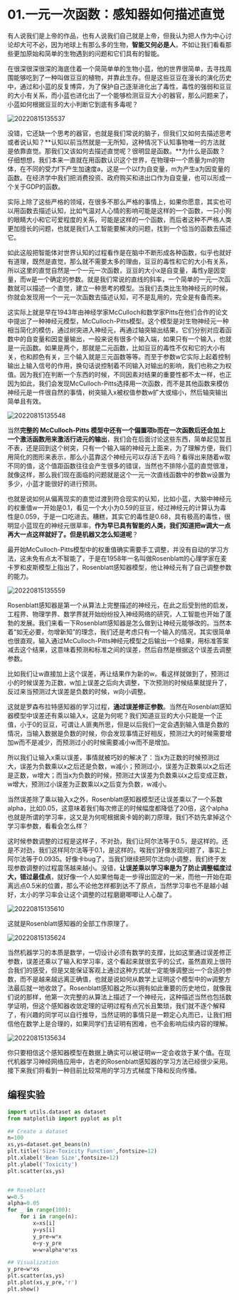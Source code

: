 # 01.一元一次函数：感知器如何描述直觉

有人说我们是上帝的作品，也有人说我们自己就是上帝，但我认为把人作为中心讨论却大可不必，因为地球上有那么多的生物，**智能又何必是人**，不如让我们看看那些更加原始和简单的生物遇到的问题和它们具有的智能。

在很深很深很深的海底住着一个简简单单的生物小蓝，他的世界很简单，去寻找周围能够吃到了一种叫做豆豆的植物，并靠此生存。但是这些豆豆在漫长的演化历史中，通过和小蓝的反复博弈，为了保护自己逐渐进化出了毒性，毒性的强弱和豆豆的大小有关系，而小蓝也进化出了一个能够检测豆豆大小的器官，那么问题来了，小蓝如何根据豆豆的大小判断它到底有多毒呢？​

![20220815135537](https://cdn.jsdelivr.net/gh/Achuan-2/PicBed@pic/assets/01一元一次函数：感知器如何描述直觉/20220815135537.png)

没错，它还缺一个思考的器官，也就是我们常说的脑子，但我们又如何去描述思考或者说认知？**认知以前当然就是一无所知，这种情况下认知事物唯一的方法就是依靠直觉。那我们又该如何去描述直觉呢？很明显是函数。**为什么是函数？仔细想想，我们本来一直就在用函数认识这个世界，在物理中一个质量为m的物体，在不同的受力f下产生加速度a，这是一个以f为自变量，m为产生a为因变量的函数。在经济学中我们把消费投资、政府购买和进出口作为自变量，也可以形成一个关于GDP的函数。

实际上除了这些严格的领域，在很多不那么严格的事情上，如果你愿意，其实也可以用函数去描述认知，比如气温对人心情的影响可能是这样的一个函数，一只小狗的眼睛大小和它可爱程度的关系，可能是这样的一个函数，而后者这种不严格人类更加擅长的问题，也就是我们人工智能要解决的问题，找到一个恰当的函数去描述它。

如此这般把智能体对世界认知的过程看作是在脑中不断形成各种函数，似乎也就好有道理，既然是直觉，那么就不需要太多的理由，豆豆的毒性和它的大小有关系，所以这里的直觉自然是一个一元一次函数，豆豆的大小x是自变量，毒性y是因变量，而w是一个确定的参数。就是我们常说的直线的斜率，一个简单的一元一次函数就可以描述一个直觉，建立一种思考的模型。当我们去类比生物神经元的时候，你就会发现用一个一元一次函数去描述认知，可不是乱用的，完全是有备而来。

这实际上就是早在1943年由神经学家McCulloch和数学家Pitts在他们合作的论文中提出了一种神经元模型，McCulloch-Pitts模型。这个模型是对生物神经元一种相当简化的模仿，通过树突进入神经元，再通过轴突输出结果，它们分别对应着函数中的自变量和因变量输出，一般来说有很多个输入端，如果只有一个输入，也就是一元函数。如果是两个，那就是二元函数，比如豆豆的毒性不仅和它的大小有关，也和颜色有关，三个输入就是三元函数等等。而至于参数w它实际上起着控制输出上输入信号的作用，换句话说控制着不同输入对输出的影响，我们也称之为权值。因为我们在判断一个东西的时候，不同因素对结果的重要性都不太一样，也正因为如此，我们会发现McCulloch-Pitts选择用一次函数，而不是其他函数来模仿神经元是一件很自然的事情，树突输入x被权值参数w扩大或缩小，然后轴突输出简单且有效。

![20220815135548](https://cdn.jsdelivr.net/gh/Achuan-2/PicBed@pic/assets/01一元一次函数：感知器如何描述直觉/20220815135548.png)

当然**完整的 McCulloch-Pitts 模型中还有一个偏置项b而在一次函数后还会加上一个激活函数用来激活行进元的输出**，我们会在后面讨论这些东西，简单起见暂且不表，还是回到这个树突，只有一个输入端的神经元上面来，为了理解方便，我们用简化的图形来表示，那么小蓝靠这个神经元可以存活下去吗？看得出来随着w取不同的值，这个值距函数往往会产生很多的错误，当然也不排除小蓝的直觉很准，就像这样，那么我们现在面临的问题就是这个一元一次直线函数中的参数w设置为多少，小蓝才能很好的进行预测。

也就是说如何从偏离现实的直觉过渡到符合现实的认知，比如小蓝，大脑中神经元的权重值w一开始是0.1，看见一个大小为0.59的豆豆，经过神经元的计算认为毒性是0.059，于是一口吃进去。糟糕，其实它的毒性是0.68，具有极高的毒性，很明显小蓝现在的神经元很草率，**作为早已具有智能的人类，我们知道把w调大一点再大一点这样就好了。但是机器又怎么知道呢**？

最开始McCulloch-Pitts模型中的权重值确实需要手工调整，并没有自动的学习方法，这未免有点太不智能了，于是在1958年一名叫做Rosenblatt​的心理学家在麦卡罗和皮斯模型上指出了，Rosenblatt​感知器模型，他让神经元有了自己调整参数的能力。​

![20220815135559](https://cdn.jsdelivr.net/gh/Achuan-2/PicBed@pic/assets/01一元一次函数：感知器如何描述直觉/20220815135559.png)

Rosenblatt感知器是第一个从算法上完整描述的神经元，在此之后受到他的启发，工程界、物理学界、数学界就开始纷纷投入神经网络的研究，人工智能也开始了蓬勃的发展。我们来看一下Rosenblatt感知器是怎么做到让神经元能够改的。当然本着“如无必要，勿增新知”的理念，我们还是考虑只有一个输入的情况，其实很简单也很直观，输入通过McCulloch-Pitts神经元模型之后输出一个结果，用标准答案减去这个结果，这意味着预测和标准之间的误差，然后自然是根据这个误差去调整参数。

比如我们让w直接加上这个误差，再让结果作为新的w。看这样就做到了，预测过小的时候误差为正数，w加上误差之后向大调整，下次预测的时候结果就提升了，反过来当预测过大误差是负数的时候，w向小调整。

这就是罗森布拉特感知器的学习过程，**通过误差修正参数**。当然在Rosenblatt感知器模型中误差还有乘以输入x，这是为何呢？我们知道豆豆的大小只能是一个正值，小于0的豆豆，可谓让人匪夷所思，但是以后我们一定会遇到输入值是负数的情况，当输入数据是负数的时候，你会发现事情正好相反，预测过大的时候需要增加w而不是减少，而预测过小的时候需要减小w而不是增加。​​

所以我们让输入x乘以误差，事情就被巧妙的解决了：当x为正数的时候预测过大，误差为负数乘以x之后还是负数，w减小；预测过小，误差为正数乘以x之后还是正数，w增大；而当x为负数的时候，预测过大误差为负数乘以x之后变成正数，w增大，预测过小误差为正数乘以x之后变为负数，w减小。

当然误差除了乘以输入x之外，Rosenblatt感知器模型还让误差乘以了一个系数alpha，比如0.05，这意味着我们每次修正的时候幅度都降低了20倍，这个alpha也就是所谓的学习率，这又是为何呢根据奥卡姆的剃刀原理，我们不妨先拿掉这个学习率参数，看看会怎么样？

这时候参数调整的过程是这样子，不对劲，我们让阿尔法等于0.5，是这样的。还是不对劲，我们这样阿尔法等于0.1，是这样的。唉我们好像发现问题了，事实上阿尔法等于0.0935。好像卡bug了，当我们继续把阿尔法向小调整，我们终于发现参数调整的过程震荡越来越小。没错，**让误差乘以学习率是为了防止调整幅度过大，错过最佳点**，就好像一个人如果他每走一步得出固定的一米，而他一开始在距离远点0.5米的位置，那么不论他怎样都到达不了原点，当然学习率也不是越小越好，太小的学习率会让这个调整的过程磨磨唧唧让人心酸了。

![20220815135610](https://cdn.jsdelivr.net/gh/Achuan-2/PicBed@pic/assets/01一元一次函数：感知器如何描述直觉/20220815135610.png)

这就是Rosenblatt感知器的全部工作原理了。

![20220815135624](https://cdn.jsdelivr.net/gh/Achuan-2/PicBed@pic/assets/01一元一次函数：感知器如何描述直觉/20220815135624.png)

当然机器学习的本质是数学，一切设计必须有数学的支撑，比如这里通过误差修正参数，误差还乘以了输入和学习率，这个看起来就很玄乎的公式，虽然直观上很符合我们的感受，但是又能保证客观上通过这种方式就一定能够调整出一个合适的参数，而不是越来越远离正确值，也就是说如何从数学上证明这个模型中的w调整方法最后就一地收敛了。Rosenblatt感知器之所以拥有如此重要的历史地位，就像我们说的那样，他第一次完整的从算法上描述了一个神经元，这种描述当然也包括数学证明，但这个感知器收敛定理的证明过程有点冗长且繁琐，我们就不逐个解释了，有兴趣的同学可以自行推导，当然证明的事情只是一颗定心丸而已，让我们相信他在数学上是合理的，如果同学们去证明有困难，也不会影响后续内容的理解。

![20220815135634](https://cdn.jsdelivr.net/gh/Achuan-2/PicBed@pic/assets/01一元一次函数：感知器如何描述直觉/20220815135634.png)

你只要相信这个感知器模型在数据上确实可以被证明w一定会收敛于某个值。在现代机器学习神经网络应用中，古老的Rosenblatt感知器的学习方法已经很少采用。接下来我们将看到一种目前比较常用的学习方式梯度下降和反向传播。

## 编程实验

```python
import utils.dataset as dataset
from matplotlib import pyplot as plt

## Create a dataset
n=100
xs,ys=dataset.get_beans(n)
plt.title('Size-Toxicity Function',fontsize=12)
plt.xlabel('Bean Size',fontsize=12)
plt.ylabel('Toxicity')
plt.scatter(xs,ys)


## Roseblatt
w=0.5
alpha=0.05
for _ in range(100):
    for i in range(n):
        x=xs[i]
        y=ys[i]
        y_pre=w*x
        e=y-y_pre
        w=w+alpha*e*xs

## Visualization
y_pre=w*xs
plt.scatter(xs,ys)
plt.plot(xs,y_pre,'r')
plt.show()

```